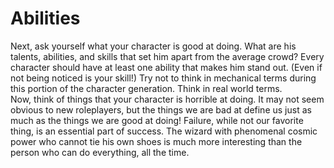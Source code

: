 # Abilities

Next, ask yourself what your character is good at doing. What are his talents, abilities, and skills that set him apart from the average crowd? Every character should have at least one ability that makes him stand out. (Even if not being noticed is your skill!) Try not to think in mechanical terms during this portion of the character generation. Think in real world terms.\
Now, think of things that your character is horrible at doing. It may not seem obvious to new roleplayers, but the things we are bad at define us just as much as the things we are good at doing! Failure, while not our favorite thing, is an essential part of success. The wizard with phenomenal cosmic power who cannot tie his own shoes is much more interesting than the person who can do everything, all the time.
